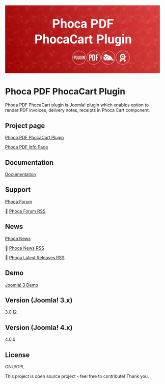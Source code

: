 



![Phoca PDF PhocaCart Plugin](https://github.com/PhocaCz/PhocaPDFPhocaCartPlugin/blob/master/phocacart.png?raw=true)

# Phoca PDF PhocaCart Plugin



Phoca PDF PhocaCart plugin is Joomla! plugin which enables option to render PDF invoices, delivery notes, receipts in Phoca Cart component.



## Project page

[Phoca PDF PhocaCart Plugin](https://www.phoca.cz/phocapdf-plugins)

[Phoca PDF Info Page](https://www.phoca.cz/project/phocapdf-joomla-pdf)



## Documentation

[Documentation](https://www.phoca.cz/documents/48-phoca-pdf-plugins/901-phoca-pdf-phocacart-plugin)





## Support

[Phoca Forum](https://www.phoca.cz/forum)

:bell: [Phoca Forum RSS](https://www.phoca.cz/forum/app.php/feed)



## News

[Phoca News](https://www.phoca.cz/news)

:bell: [Phoca News RSS](https://www.phoca.cz/news?format=feed&type=rss)

:bell: [Phoca Latest Releases RSS](https://www.phoca.cz/download/feed/111?format=feed&type=rss)



## Demo

[Joomla! 3 Demo](https://www.phoca.cz/phocacartdemo)



## Version (Joomla! 3.x)

3.0.12

## Version (Joomla! 4.x)

4.0.0



## License

GNU/GPL



This project is open source project - feel free to contribute! Thank you.
